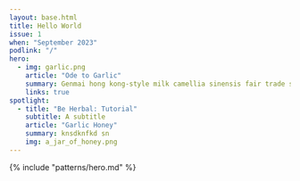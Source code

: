 ```yaml
---
layout: base.html
title: Hello World
issue: 1
when: "September 2023"
podlink: "/"
hero:
  - img: garlic.png
    article: "Ode to Garlic"
    summary: Genmai hong kong-style milk camellia sinensis fair trade strainer catechin lapsang souchong yixing taro bai mudan mug bamboo whisk tea rose hips infuser.
    links: true
spotlight:
  - title: "Be Herbal: Tutorial"
    subtitle: A subtitle
    article: "Garlic Honey"
    summary: knsdknfkd sn
    img: a_jar_of_honey.png
---
```


{% include "patterns/hero.md" %}




